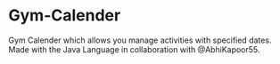 # Gym-Calender
Gym Calender which allows you manage activities with specified dates. Made with the Java Language in collaboration with @AbhiKapoor55.
